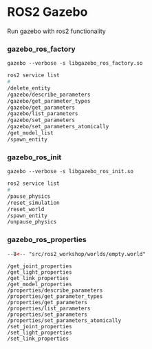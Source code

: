 # ROS2 Gazebo 

Run gazebo with ros2 functionality

### gazebo_ros_factory
```
gazebo --verbose -s libgazebo_ros_factory.so
```

```bash
ros2 service list
#
/delete_entity
/gazebo/describe_parameters
/gazebo/get_parameter_types
/gazebo/get_parameters
/gazebo/list_parameters
/gazebo/set_parameters
/gazebo/set_parameters_atomically
/get_model_list
/spawn_entity
```

### gazebo_ros_init
```
gazebo --verbose -s libgazebo_ros_init.so
```

```bash
ros2 service list
#
/pause_physics
/reset_simulation
/reset_world
/spawn_entity
/unpause_physics
```

### gazebo_ros_properties

```xml
--8<-- "src/ros2_workshop/worlds/empty.world"
```

```
/get_joint_properties
/get_light_properties
/get_link_properties
/get_model_properties
/properties/describe_parameters
/properties/get_parameter_types
/properties/get_parameters
/properties/list_parameters
/properties/set_parameters
/properties/set_parameters_atomically
/set_joint_properties
/set_light_properties
/set_link_properties
```


